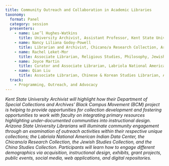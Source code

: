 ```yaml
---
title: Community Outreach and Collaboration in Academic Libraries
taxonomy:
  format: Panel
  category: session
  presenters:
    - name: Lae’l Hughes-Watkins
      title: University Archivist, Assistant Professor, Kent State University
    - name: Nancy Liliana Godoy-Powell
      title: Librarian and Archivist, Chicano/a Research Collection, Arizona State University Libraries
    - name: Rachel Leket-Mor
      title: Associate Librarian, Religious Studies, Philosophy, Jewish Studies, Medieval and Renaissance Studies, Arizona State University Libraries
    - name: Joyce Martin
      title: Curator and Associate Librarian, Labriola National American Indian Data Center, Arizona State University Libraries
    - name: Qian Liu
      title: Associate Librarian, Chinese & Korean Studies Librarian, Arizona State University Libraries
  track:
    - Programming, Outreach, and Advocacy
---
```

_Kent State University Archivist will highlight how their Department of Special Collections and Archives’ Black Campus Movement (BCM) project is helping to provide opportunities for collection development and fostering opportunities to work with faculty on integrating primary resources highlighting under-documented communities into instructional design. Arizona State University Librarians will illuminate community engagement through an examination of outreach activities within their respective unique collections; the Labriola National American Indian Data Center, the Chicano/a Research Collection, the Jewish Studies Collection, and the China Studies Collection. Participants will learn how to engage different demographics via acquisition, instructional design, exhibits, grant projects, public events, social media, web applications, and digital repositories._
